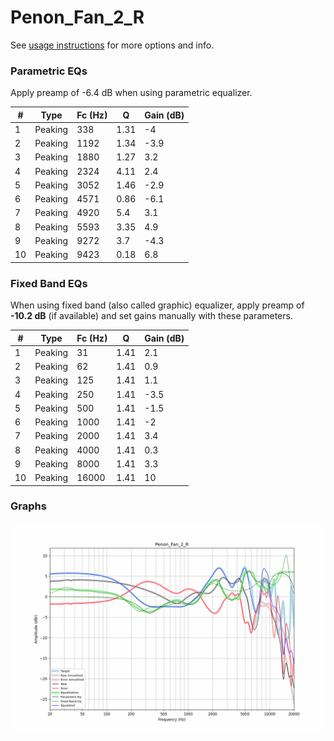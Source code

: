 # Penon_Fan_2_R
See [usage instructions](https://github.com/jaakkopasanen/AutoEq#usage) for more options and info.

### Parametric EQs
Apply preamp of -6.4 dB when using parametric equalizer.

|   # | Type    |   Fc (Hz) |    Q |   Gain (dB) |
|-----|---------|-----------|------|-------------|
|   1 | Peaking |       338 | 1.31 |        -4   |
|   2 | Peaking |      1192 | 1.34 |        -3.9 |
|   3 | Peaking |      1880 | 1.27 |         3.2 |
|   4 | Peaking |      2324 | 4.11 |         2.4 |
|   5 | Peaking |      3052 | 1.46 |        -2.9 |
|   6 | Peaking |      4571 | 0.86 |        -6.1 |
|   7 | Peaking |      4920 | 5.4  |         3.1 |
|   8 | Peaking |      5593 | 3.35 |         4.9 |
|   9 | Peaking |      9272 | 3.7  |        -4.3 |
|  10 | Peaking |      9423 | 0.18 |         6.8 |

### Fixed Band EQs
When using fixed band (also called graphic) equalizer, apply preamp of **-10.2 dB** (if available) and set gains manually with these parameters.

|   # | Type    |   Fc (Hz) |    Q |   Gain (dB) |
|-----|---------|-----------|------|-------------|
|   1 | Peaking |        31 | 1.41 |         2.1 |
|   2 | Peaking |        62 | 1.41 |         0.9 |
|   3 | Peaking |       125 | 1.41 |         1.1 |
|   4 | Peaking |       250 | 1.41 |        -3.5 |
|   5 | Peaking |       500 | 1.41 |        -1.5 |
|   6 | Peaking |      1000 | 1.41 |        -2   |
|   7 | Peaking |      2000 | 1.41 |         3.4 |
|   8 | Peaking |      4000 | 1.41 |         0.3 |
|   9 | Peaking |      8000 | 1.41 |         3.3 |
|  10 | Peaking |     16000 | 1.41 |        10   |

### Graphs
![](./Penon_Fan_2_R.png)
